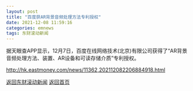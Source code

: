 ```yaml
---
layout: post
title: "百度获AR背景音频处理方法专利授权"
date: 2021-12-08 11:59:16
categories: emnews
tags: 东财滚动新闻
---
```


据天眼查APP显示，12月7日，百度在线网络技术(北京)有限公司获得了“AR背景音频处理方法、装置、AR设备和可读存储介质”专利授权。

<http://hk.eastmoney.com/news/11362,202112082206884918.html>

[返回东财滚动新闻](./emnews/)
[返回首页](./)